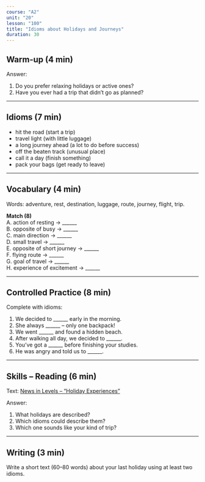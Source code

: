 ```yaml
---
course: "A2"
unit: "20"
lesson: "100"
title: "Idioms about Holidays and Journeys"
duration: 30
---
```


## Warm-up (4 min)
Answer:
1. Do you prefer relaxing holidays or active ones?  
2. Have you ever had a trip that didn’t go as planned?  

-------

## Idioms (7 min)
- hit the road (start a trip)  
- travel light (with little luggage)  
- a long journey ahead (a lot to do before success)  
- off the beaten track (unusual place)  
- call it a day (finish something)  
- pack your bags (get ready to leave)  

-------

## Vocabulary (4 min)
Words: adventure, rest, destination, luggage, route, journey, flight, trip.  

**Match (8)**  
A. action of resting → ______  
B. opposite of busy → ______  
C. main direction → ______  
D. small travel → ______  
E. opposite of short journey → ______  
F. flying route → ______  
G. goal of travel → ______  
H. experience of excitement → ______  

-------

## Controlled Practice (8 min)
Complete with idioms:  
1. We decided to ______ early in the morning.  
2. She always ______ – only one backpack!  
3. We went ______ and found a hidden beach.  
4. After walking all day, we decided to ______.  
5. You’ve got a ______ before finishing your studies.  
6. He was angry and told us to ______.  

-------

## Skills – Reading (6 min)
Text: [News in Levels – “Holiday Experiences”](https://www.newsinlevels.com/)  

Answer:  
1. What holidays are described?  
2. Which idioms could describe them?  
3. Which one sounds like your kind of trip?  

-------

## Writing (3 min)
Write a short text (60–80 words) about your last holiday using at least two idioms.
